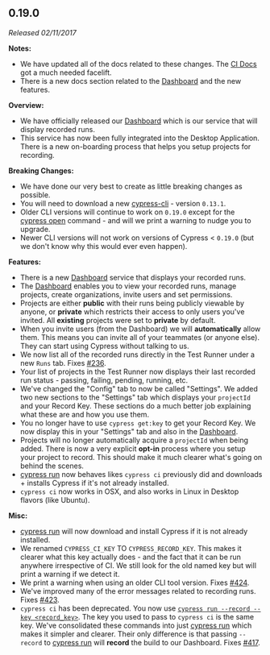 ## 0.19.0

_Released 02/11/2017_

**Notes:**

- We have updated all of the docs related to these changes. The
  [CI Docs](/guides/continuous-integration/introduction) got a much needed
  facelift.
- There is a new docs section related to the
  [Dashboard](/guides/dashboard/introduction) and the new features.

**Overview:**

- We have officially released our [Dashboard](https://on.cypress.io/dashboard)
  which is our service that will display recorded runs.
- This service has now been fully integrated into the Desktop Application. There
  is a new on-boarding process that helps you setup projects for recording.

**Breaking Changes:**

- We have done our very best to create as little breaking changes as possible.
- You will need to download a new [cypress-cli](/guides/guides/command-line) -
  version `0.13.1`.
- Older CLI versions will continue to work on `0.19.0` except for the
  [cypress open](/guides/guides/command-line#cypress-open) command - and will we
  print a warning to nudge you to upgrade.
- Newer CLI versions will not work on versions of Cypress < `0.19.0` (but we
  don't know why this would ever even happen).

**Features:**

- There is a new [Dashboard](https://on.cypress.io/dashboard) service that
  displays your recorded runs.
- The [Dashboard](https://on.cypress.io/dashboard) enables you to view your
  recorded runs, manage projects, create organizations, invite users and set
  permissions.
- Projects are either **public** with their runs being publicly viewable by
  anyone, or **private** which restricts their access to only users you've
  invited. All **existing** projects were set to **private** by default.
- When you invite users (from the Dashboard) we will **automatically** allow
  them. This means you can invite all of your teammates (or anyone else). They
  can start using Cypress without talking to us.
- We now list all of the recorded runs directly in the Test Runner under a new
  `Runs` tab. Fixes [#236](https://github.com/cypress-io/cypress/issues/236).
- Your list of projects in the Test Runner now displays their last recorded run
  status - passing, failing, pending, running, etc.
- We've changed the "Config" tab to now be called "Settings". We added two new
  sections to the "Settings" tab which displays your `projectId` and your Record
  Key. These sections do a much better job explaining what these are and how you
  use them.
- You no longer have to use `cypress get:key` to get your Record Key. We now
  display this in your "Settings" tab and also in the
  [Dashboard](https://on.cypress.io/dashboard).
- Projects will no longer automatically acquire a `projectId` when being added.
  There is now a very explicit **opt-in** process where you setup your project
  to record. This should make it much clearer what's going on behind the scenes.
- [cypress run](/guides/guides/command-line#cypress-run) now behaves likes
  `cypress ci` previously did and downloads + installs Cypress if it's not
  already installed.
- `cypress ci` now works in OSX, and also works in Linux in Desktop flavors
  (like Ubuntu).

**Misc:**

- [cypress run](/guides/guides/command-line#cypress-run) will now download and
  install Cypress if it is not already installed.
- We renamed `CYPRESS_CI_KEY` TO `CYPRESS_RECORD_KEY`. This makes it clearer
  what this key actually does - and the fact that it can be run anywhere
  irrespective of CI. We still look for the old named key but will print a
  warning if we detect it.
- We print a warning when using an older CLI tool version. Fixes
  [#424](https://github.com/cypress-io/cypress/issues/424).
- We've improved many of the error messages related to recording runs. Fixes
  [#423](https://github.com/cypress-io/cypress/issues/423).
- `cypress ci` has been deprecated. You now use
  [`cypress run --record --key <record_key>`](/guides/guides/command-line#cypress-run).
  The key you used to pass to `cypress ci` is the same key. We've consolidated
  these commands into just
  [cypress run](/guides/guides/command-line#cypress-run) which makes it simpler
  and clearer. Their only difference is that passing `--record` to
  [cypress run](/guides/guides/command-line#cypress-run) will **record** the
  build to our Dashboard. Fixes
  [#417](https://github.com/cypress-io/cypress/issues/417).
